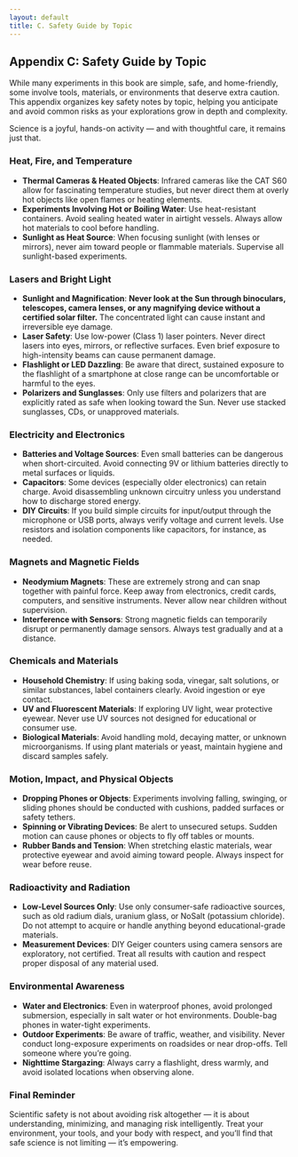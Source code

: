 ```yaml
---
layout: default
title: C. Safety Guide by Topic
---
```


## Appendix C: Safety Guide by Topic

While many experiments in this book are simple, safe, and home-friendly, some involve tools, materials, or environments that deserve extra caution. This appendix organizes key safety notes by topic, helping you anticipate and avoid common risks as your explorations grow in depth and complexity.

Science is a joyful, hands-on activity — and with thoughtful care, it remains just that.

### Heat, Fire, and Temperature

- **Thermal Cameras & Heated Objects**: Infrared cameras like the CAT S60 allow for fascinating temperature studies, but never direct them at overly hot objects like open flames or heating elements.
- **Experiments Involving Hot or Boiling Water**: Use heat-resistant containers. Avoid sealing heated water in airtight vessels. Always allow hot materials to cool before handling.
- **Sunlight as Heat Source**: When focusing sunlight (with lenses or mirrors), never aim toward people or flammable materials. Supervise all sunlight-based experiments.

### Lasers and Bright Light

- **Sunlight and Magnification**: **Never look at the Sun through binoculars, telescopes, camera lenses, or any magnifying device without a certified solar filter.** The concentrated light can cause instant and irreversible eye damage.
- **Laser Safety**: Use low-power (Class 1) laser pointers. Never direct lasers into eyes, mirrors, or reflective surfaces. Even brief exposure to high-intensity beams can cause permanent damage.
- **Flashlight or LED Dazzling**: Be aware that direct, sustained exposure to the flashlight of a smartphone at close range can be uncomfortable or harmful to the eyes.
- **Polarizers and Sunglasses**: Only use filters and polarizers that are explicitly rated as safe when looking toward the Sun. Never use stacked sunglasses, CDs, or unapproved materials.

### Electricity and Electronics

- **Batteries and Voltage Sources**: Even small batteries can be dangerous when short-circuited. Avoid connecting 9V or lithium batteries directly to metal surfaces or liquids.
- **Capacitors**: Some devices (especially older electronics) can retain charge. Avoid disassembling unknown circuitry unless you understand how to discharge stored energy.
- **DIY Circuits**: If you build simple circuits for input/output through the microphone or USB ports, always verify voltage and current levels. Use resistors and isolation components like capacitors, for instance, as needed.

### Magnets and Magnetic Fields

- **Neodymium Magnets**: These are extremely strong and can snap together with painful force. Keep away from electronics, credit cards, computers, and sensitive instruments. Never allow near children without supervision.
- **Interference with Sensors**: Strong magnetic fields can temporarily disrupt or permanently damage sensors. Always test gradually and at a distance.

### Chemicals and Materials

- **Household Chemistry**: If using baking soda, vinegar, salt solutions, or similar substances, label containers clearly. Avoid ingestion or eye contact.
- **UV and Fluorescent Materials**: If exploring UV light, wear protective eyewear. Never use UV sources not designed for educational or consumer use.
- **Biological Materials**: Avoid handling mold, decaying matter, or unknown microorganisms. If using plant materials or yeast, maintain hygiene and discard samples safely.

### Motion, Impact, and Physical Objects

- **Dropping Phones or Objects**: Experiments involving falling, swinging, or sliding phones should be conducted with cushions, padded surfaces or safety tethers.
- **Spinning or Vibrating Devices**: Be alert to unsecured setups. Sudden motion can cause phones or objects to fly off tables or mounts.
- **Rubber Bands and Tension**: When stretching elastic materials, wear protective eyewear and avoid aiming toward people. Always inspect for wear before reuse.

### Radioactivity and Radiation

- **Low-Level Sources Only**: Use only consumer-safe radioactive sources, such as old radium dials, uranium glass, or NoSalt (potassium chloride). Do not attempt to acquire or handle anything beyond educational-grade materials.
- **Measurement Devices**: DIY Geiger counters using camera sensors are exploratory, not certified. Treat all results with caution and respect proper disposal of any material used.

### Environmental Awareness

- **Water and Electronics**: Even in waterproof phones, avoid prolonged submersion, especially in salt water or hot environments. Double-bag phones in water-tight experiments.
- **Outdoor Experiments**: Be aware of traffic, weather, and visibility. Never conduct long-exposure experiments on roadsides or near drop-offs. Tell someone where you’re going.
- **Nighttime Stargazing**: Always carry a flashlight, dress warmly, and avoid isolated locations when observing alone.

### Final Reminder

Scientific safety is not about avoiding risk altogether — it is about understanding, minimizing, and managing risk intelligently. Treat your environment, your tools, and your body with respect, and you’ll find that safe science is not limiting — it’s empowering.
